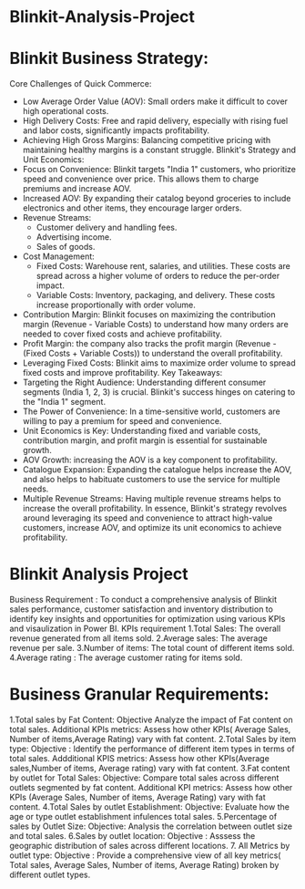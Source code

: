 # Blinkit-Analysis-Project

# Blinkit Business Strategy:
Core Challenges of Quick Commerce:
 * Low Average Order Value (AOV): Small orders make it difficult to cover high operational costs.
 * High Delivery Costs: Free and rapid delivery, especially with rising fuel and labor costs, significantly impacts profitability.
 * Achieving High Gross Margins: Balancing competitive pricing with maintaining healthy margins is a constant struggle.
Blinkit's Strategy and Unit Economics:
 * Focus on Convenience: Blinkit targets "India 1" customers, who prioritize speed and convenience over price. This allows them to charge premiums and increase AOV.
 * Increased AOV: By expanding their catalog beyond groceries to include electronics and other items, they encourage larger orders.
 * Revenue Streams:
   * Customer delivery and handling fees.
   * Advertising income.
   * Sales of goods.
 * Cost Management:
   * Fixed Costs: Warehouse rent, salaries, and utilities. These costs are spread across a higher volume of orders to reduce the per-order impact.
   * Variable Costs: Inventory, packaging, and delivery. These costs increase proportionally with order volume.
 * Contribution Margin: Blinkit focuses on maximizing the contribution margin (Revenue - Variable Costs) to understand how many orders are needed to cover fixed costs and achieve profitability.
 * Profit Margin: the company also tracks the profit margin (Revenue - (Fixed Costs + Variable Costs)) to understand the overall profitability.
 * Leveraging Fixed Costs: Blinkit aims to maximize order volume to spread fixed costs and improve profitability.
Key Takeaways:
 * Targeting the Right Audience: Understanding different consumer segments (India 1, 2, 3) is crucial. Blinkit's success hinges on catering to the "India 1" segment.
 * The Power of Convenience: In a time-sensitive world, customers are willing to pay a premium for speed and convenience.
 * Unit Economics is Key: Understanding fixed and variable costs, contribution margin, and profit margin is essential for sustainable growth.
 * AOV Growth: increasing the AOV is a key component to profitability.
 * Catalogue Expansion: Expanding the catalogue helps increase the AOV, and also helps to habituate customers to use the service for multiple needs.
 * Multiple Revenue Streams: Having multiple revenue streams helps to increase the overall profitability.
In essence, Blinkit's strategy revolves around leveraging its speed and convenience to attract high-value customers, increase AOV, and optimize its unit economics to achieve profitability.

# Blinkit Analysis Project 
Business Requirement :
To conduct a comprehensive analysis of Blinkit sales performance, customer satisfaction and inventory distribution to identify key insights and opportunities for optimization using various KPIs and visaulization in Power BI.
KPIs requirement 
1.Total Sales: The overall revenue generated from all items sold.
2.Average sales: The average revenue per sale.
3.Number of items: The total count of different items sold.
4.Average rating : The average customer rating for items sold.

# Business Granular Requirements:
1.Total sales by Fat Content: 
Objective Analyze the impact of Fat content on total sales.
Additional KPIs metrics: Assess how other KPIs( Average Sales, Number of items,Average Rating) vary with fat content.
2.Total Sales by item type: 
Objective : Identify the performance of different item types in terms of total sales.
Addditional KPIS metrics: Assess how other KPIs(Average sales,Number of items, Average rating) vary with fat content.
3.Fat content by outlet for Total Sales:
Objective: Compare total sales across different outlets segmented by fat content.
Additional KPI metrics: Assess how other KPIs (Average Sales, Number of items, Average Rating) vary with fat content.
4.Total Sales by outlet Establishment:
Objective: Evaluate how the age or type outlet establishment infulences total sales.
5.Percentage of sales by Outlet Size:
Objective: Analysis the correlation between outlet size and total sales.
6.Sales by outlet location:
Objective : Asssess the geographic distribution of sales across different locations.
7. All Metrics by outlet type: 
Objective : Provide a comprehensive view of all key metrics( Total sales, Average Sales, Number of items, Average Rating) broken by different outlet types.











